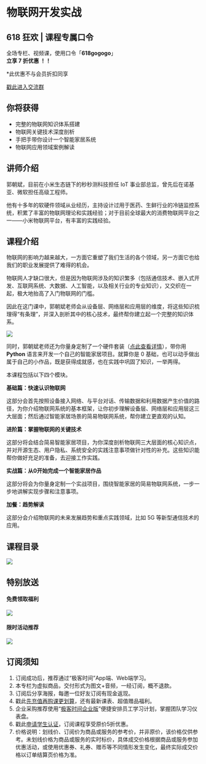 # 物联网开发实战

## 618 狂欢 | 课程专属口令

全场专栏、视频课，使用口令「**618gogogo**」  
**立享 7 折优惠 ！！**

\*此优惠不与会员折扣同享

[戳此进入交流群](https://jinshuju.net/f/ZQG5ox)

  

## 你将获得

*   完整的物联网知识体系搭建
*   物联网关键技术深度剖析
*   手把手带你设计一个智能家居系统
*   物联网应用领域案例解读

  

## 讲师介绍

郭朝斌，目前在小米生态链下的秒秒测科技担任 IoT 事业部总监，曾先后在诺基亚、微软担任高级工程师。

他有十多年的软硬件领域从业经历，主持设计过用于医药、生鲜行业的冷链监控系统，积累了丰富的物联网理论和实践经验；对于目前全球最大的消费物联网平台之一——小米物联网平台，有丰富的实践经验。

  

## 课程介绍

物联网的影响力越来越大，一方面它重塑了我们生活的各个领域，另一方面它也给我们的职业发展提供了难得的机会。

物联网人才缺口很大，但是因为物联网涉及的知识繁多（包括通信技术、嵌入式开发、互联网系统、大数据、人工智能，以及相关行业的专业知识），又交织在一起，极大地抬高了入门物联网的门槛。

因此在这门课中，郭朝斌老师会从设备层、网络层和应用层的维度，将这些知识梳理得“有条理”，并深入剖析其中的核心技术，最终帮你建立起一个完整的知识体系。

![](https://static001.geekbang.org/resource/image/a3/64/a324a38ab7d0236bbef0a567288a2264.jpg)

同时，郭朝斌老师还为你量身定制了一个硬件套装（[点此查看详情](https://shimo.im/sheets/D3VVPdwcYRhhQRXh/MODOC/)），带你用 **Python** 语言来开发一个自己的智能家居项目。就算你是 0 基础，也可以动手做出属于自己的小作品，既是获得成就感，也在实践中巩固了知识，一举两得。

本课程包括以下四个模块。

**基础篇：快速认识物联网**

这部分会首先按照设备接入网络、与平台对话、传输数据和利用数据产生价值的路径，为你介绍物联网系统的基本框架，让你初步理解设备层、网络层和应用层这三大层面；然后通过智能家居场景的简易物联网系统，帮你建立更直观的认知。

**进阶篇：掌握物联网的关键技术**

这部分将会结合简易智能家居项目，为你深度剖析物联网三大层面的核心知识点，并对开源生态、用户隐私、系统安全的实践注意事项做针对性的补充。这些知识能帮你做好充足的准备，去迎接工作实践。

**实战篇：从0开始完成一个智能家居作品**

这部分将会为你量身定制一个实战项目，围绕智能家居的简易物联网系统，一步一步地讲解实现步骤和注意事项。

**加餐：趋势解读**

这部分会介绍物联网的未来发展趋势和重点实践领域，比如 5G 等新型通信技术的应用。

  

## 课程目录

![](https://static001.geekbang.org/resource/image/b5/a6/b5c8a58f54a4698f8f9a155767b456a6.jpg)

  

## 特别放送

#### 免费领取福利

[![](https://static001.geekbang.org/resource/image/b0/9b/b01d6e3d17b9708b70b81ce043e4e69b.jpg?wh=1035x360)](https://u.geekbang.org/subject/intro/1000861?utm_source=zhuanlanxiangqingye&utm_medium=app&utm_term=appzhuanlanxiangqingye&gk_cus_user_wechat=university)  
  

#### 限时活动推荐

[![](https://static001.geekbang.org/resource/image/67/a0/6720f5d50b4b38abbf867facdef728a0.png?wh=1035x360)](https://shop18793264.m.youzan.com/wscgoods/detail/2fmoej9krasag5p?dc_ps=2913145716543073286.200001)

  

## 订阅须知

1.  订阅成功后，推荐通过“极客时间”App端、Web端学习。
2.  本专栏为虚拟商品，交付形式为图文+音频，一经订阅，概不退款。
3.  订阅后分享海报，每邀一位好友订阅有现金返现。
4.  戳此[先充值再购课更划算](https://shop18793264.m.youzan.com/wscgoods/detail/2fmoej9krasag5p?scan=1&activity=none&from=kdt&qr=directgoods_1541158976&shopAutoEnter=1)，还有最新课表、超值赠品福利。
5.  企业采购推荐使用“[极客时间企业版](https://b.geekbang.org/?utm_source=geektime&utm_medium=columnintro&utm_campaign=newregister&gk_source=2021020901_gkcolumnintro_newregister)”便捷安排员工学习计划，掌握团队学习仪表盘。
6.  戳此[申请学生认证](https://promo.geekbang.org/activity/student-certificate?utm_source=geektime&utm_medium=caidanlan1)，订阅课程享受原价5折优惠。
7.  价格说明：划线价、订阅价为商品或服务的参考价，并非原价，该价格仅供参考。未划线价格为商品或服务的实时标价，具体成交价格根据商品或服务参加优惠活动，或使用优惠券、礼券、赠币等不同情形发生变化，最终实际成交价格以订单结算页价格为准。
